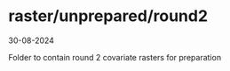 raster/unprepared/round2
================
30-08-2024

Folder to contain round 2 covariate rasters for preparation
